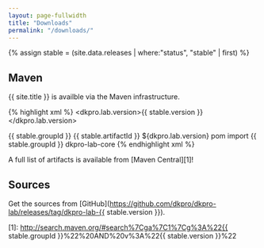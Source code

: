 ```yaml
---
layout: page-fullwidth
title: "Downloads"
permalink: "/downloads/"
---
```


{% assign stable = (site.data.releases | where:"status", "stable" | first) %}

## Maven

{{ site.title }} is availble via the Maven infrastructure.

{% highlight xml %}
<properties>
  <dkpro.lab.version>{{ stable.version }}</dkpro.lab.version>
</properties>

<dependencyManagement>
  <dependencies>
    <dependency>
      <groupId>{{ stable.groupId }}<groupId>
      <artifactId>{{ stable.artifactId }}</artifactId>
      <version>${dkpro.lab.version}</version>
      <type>pom</type>
      <scope>import</scope>
    </dependency>
  </dependencies>
</dependencyManagement>

<dependencies>
  <dependency>
    <groupId>{{ stable.groupId }}</groupId>
    <artifactId>dkpro-lab-core</artifactId>
  </dependency>
</dependencies>
{% endhighlight xml %}

A full list of artifacts is available from [Maven Central][1]! 
  
## Sources

Get the sources from [GitHub](https://github.com/dkpro/dkpro-lab/releases/tag/dkpro-lab-{{ stable.version }}).

[1]: http://search.maven.org/#search%7Cga%7C1%7Cg%3A%22{{ stable.groupId }}%22%20AND%20v%3A%22{{ stable.version }}%22


